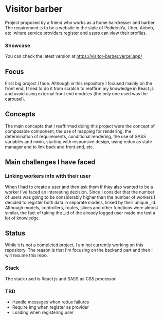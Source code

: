 # Visitor barber

Project proposed by a friend who works as a home hairdresser and barber. The requirement is to be a website in the style of PedidosYa, Uber, Airbnb, etc. where service providers register and users can view their profiles. 

### Showcase

You can check the latest version at https://visitor-barber.vercel.app/

## Focus

First big project I face. Although in this repository I focused mainly on the front end, I tried to do it from scratch to reaffirm my knowledge in React.js and avoid using external front end modules (the only one used was the carousel).

## Concepts

The main concepts that I reaffirmed doing this project were the concept of composable component, the use of mapping for rendering, the determination of requirements, conditional rendering, the use of SASS variables and mixin, starting with responsive design, using redux as state manager and to link back and front end, etc.

## Main challenges I have faced

### Linking workers info with their user

When I had to create a user and then ask them if they also wanted to be a worker I've faced an interesting decision. Since I consider that the number of users was going to be considerably higher than the number of workers I decided to register both data in separate models, linked by their unique _id. Although models, controllers, routes, slices and other functions were almost similar, the fact of taking the _id of the already logged user made me test a lot of knowledge.


## Status

While it is not a completed project, I am not currently working on this repository. The reason is that I'm focusing on the backend part and then I will resume this repo.


### Stack

The stack used is React.js and SASS as CSS processor. 

### TBD

- Handle messages when redux failures
- Require img when register as provider
- Loading when registering user